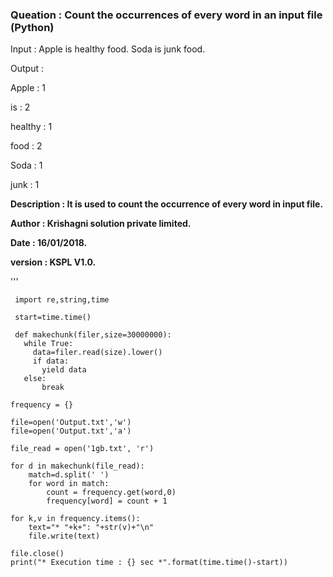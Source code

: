### Queation : Count the occurrences of every word in an input file (Python) 

Input       : Apple is healthy food. Soda is junk food.

Output      : 

Apple       : 1  

is          : 2

healthy     : 1 

food        : 2

Soda        : 1

junk        : 1

**Description : It is used to count the occurrence of every word in input file.**

**Author      : Krishagni solution private limited.**

**Date        : 16/01/2018.**

**version     : KSPL V1.0.**
              
           
   '''
   
   
     import re,string,time

     start=time.time()

     def makechunk(filer,size=30000000):
       while True:
         data=filer.read(size).lower()
         if data:
           yield data
       else:
           break
       
    frequency = {}

    file=open('Output.txt','w')
    file=open('Output.txt','a')

    file_read = open('1gb.txt', 'r')

    for d in makechunk(file_read):
        match=d.split(' ')
        for word in match:
            count = frequency.get(word,0)
            frequency[word] = count + 1
   
    for k,v in frequency.items():
        text="* "+k+": "+str(v)+"\n"
        file.write(text)
   
    file.close()
    print("* Execution time : {} sec *".format(time.time()-start))
     
